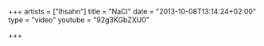 +++
artists = ["Ihsahn"]
title = "NaCl"
date = "2013-10-08T13:14:24+02:00"
type = "video"
youtube = "92g3KGbZXU0"

+++
